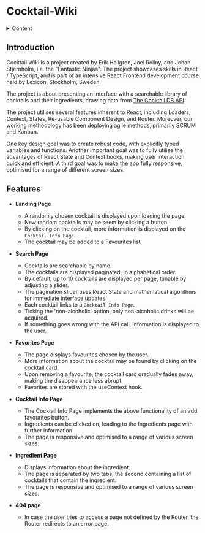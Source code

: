 # Cocktail-Wiki

<details>
  <summary>Content</summary>

-   [Introductin](#introduction)
-   [Features](#features)
    -   [Landing Page](#landing-page)
    -   [Search Page](#search-page)
    -   [Favourites Page](#favourites-page)
    -   [Cocktail Info Page](#cocktail-info-page)
    -   [Ingredient Page](#ingredient-page)
    -   [404 Page](#404-page)

</details>

## Introduction

Cocktail Wiki is a project created by Erik Hallgren, Joel Rollny, and Johan Stjernholm, i.e. the "Fantastic Ninjas". The project showcases skills in React / TypeScript, and is part of an intensive React Frontend development course held by Lexicon, Stockholm, Sweden.

The project is about presenting an interface with a searchable library of cocktails and their ingredients, drawing data from [The Cocktail DB API](https://www.thecocktaildb.com/api.php).

The project utilises several features inherent to React, including Loaders, Context, States, Re-usable Component Design, and Router. Moreover, our working methodology has been deploying agile methods, primarily SCRUM and Kanban.

One key design goal was to create robust code, with explicitly typed variables and functions. Another important goal was to fully utilise the advantages of React State and Context hooks, making user interaction quick and efficient. A third goal was to make the app fully responsive, optimised for a range of different screen sizes.

## Features

-   **Landing Page**

    -   A randomly chosen cocktail is displayed upon loading the page.
    -   New random cocktails may be seem by clicking a button.
    -   By clicking on the cocktail, more information is displayed on the `Cocktail Info Page`.
    -   The cocktail may be added to a Favourites list.

-   **Search Page**

    -   Cocktails are searchable by name.
    -   The cocktails are displayed paginated, in alphabetical order.
    -   By default, up to 10 cocktails are displayed per page, tunable by adjusting a slider.
    -   The pagination slider uses React State and mathematical algorithms for immediate interface updates.
    -   Each cocktail links to a `Cocktail Info Page`.
    -   Ticking the 'non-alcoholic' option, only non-alcoholic drinks will be acquired.
    -   If something goes wrong with the API call, information is displayed to the user.

-   **Favorites Page**

    -   The page displays favourites chosen by the user.
    -   More information about the cocktail may be found by clicking on the cocktail card.
    -   Upon removing a favourite, the cocktail card gradually fades away, making the disappearance less abrupt.
    -   Favorites are stored with the useContext hook.

-   **Cocktail Info Page**

    -   The Cocktail Info Page implements the above functionality of an add favourites button.
    -   Ingredients can be clicked on, leading to the Ingredients page with further information.
    -   The page is responsive and optimised to a range of various screen sizes.

-   **Ingredient Page**

    -   Displays information about the ingredient.
    -   The page is separated by two tabs, the second containing a list of cocktails that contain the ingredient.
    -   The page is responsive and optimised to a range of various screen sizes.

-   **404 page**

    -   In case the user tries to access a page not defined by the Router, the Router redirects to an error page.
